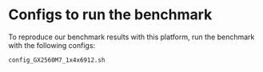 # Configs to run the benchmark
To reproduce our benchmark results with this platform, run the benchmark with the following configs:
```
config_GX2560M7_1x4x6912.sh
```
